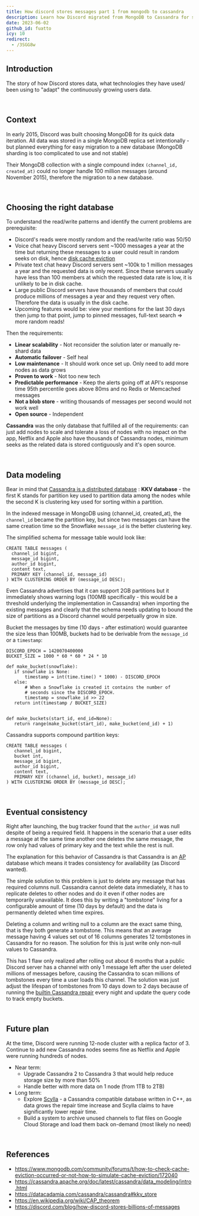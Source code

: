 ```yaml
---
title: How discord stores messages part 1 from mongodb to cassandra
description: Learn how Discord migrated from MongoDB to Cassandra for scalable, low-maintenance data storage, handling billions of messages with predictable performance and eventual consistency.
date: 2023-06-02
github_id: fuatto
icy: 10
redirect:
  - /3SGG8w
---
```


## Introduction

The story of how Discord stores data, what technologies they have used/ been using to "adapt" the continuously growing users data.

<br/>

## Context

In early 2015, Discord was built choosing MongoDB for its quick data iteration. All data was stored in a single MongoDB replica set intentionally - but planned everything for easy migration to a new database (MongoDB sharding is too complicated to use and not stable)

Their MongoDB collection with a single compound index `(channel_id, created_at)` could no longer handle 100 million messages (around November 2015), therefore the migration to a new database.

<br/>

## Choosing the right database

To understand the read/write patterns and identify the current problems are prerequisite:

- Discord's reads were mostly random and the read/write ratio was 50/50
- Voice chat heavy Discord servers sent ~1000 messages a year at the time but returning these messages to a user could result in random seeks on disk, hence [disk cache eviction](https://www.mongodb.com/community/forums/t/how-to-check-cache-eviction-occurred-or-not-how-to-simulate-cache-eviction/172040)
- Private text chat heavy Discord servers sent ~100k to 1 million messages a year and the requested data is only recent. Since these servers usually have less than 100 members at which the requested data rate is low, it is unlikely to be in disk cache.
- Large public Discord servers have thousands of members that could produce millions of messages a year and they request very often. Therefore the data is usually in the disk cache.
- Upcoming features would be: view your mentions for the last 30 days then jump to that point, jump to pinned messages, full-text search => more random reads!

Then the requirements:

- **Linear scalability** - Not reconsider the solution later or manually re-shard data
- **Automatic failover** - Self heal
- **Low maintenance** - It should work once set up. Only need to add more nodes as data grows
- **Proven to work** - Not too new tech
- **Predictable performance** - Keep the alerts going off at API's response time 95th percentile goes above 80ms and no Redis or Memcached messages
- **Not a blob store** - writing thousands of messages per second would not work well
- **Open source** - Independent

**Cassandra** was the only database that fulfilled all of the requirements: can just add nodes to scale and tolerate a loss of nodes with no impact on the app, Netflix and Apple also have thousands of Cassandra nodes, minimum seeks as the related data is stored contiguously and it's open source.

<br/>

## Data modeling

Bear in mind that [Cassandra is a distributed database](https://cassandra.apache.org/doc/latest/cassandra/data_modeling/intro.html) :
**KKV database** - the first K stands for partition key used to partition data among the nodes while the second K is clustering key used for sorting within a partition.

In the indexed message in MongoDB using (channel_id, created_at), the `channel_id` became the partition key, but since two messages can have the same creation time so the Snowflake `message_id` is the better clustering key.

The simplified schema for message table would look like:

```
CREATE TABLE messages (
  channel_id bigint,
  message_id bigint,
  author_id bigint,
  content text,
  PRIMARY KEY (channel_id, message_id)
) WITH CLUSTERING ORDER BY (message_id DESC);
```

Even Cassandra advertises that it can support 2GB partitions but it immediately shows warning logs (100MB specifically - this would be a threshold underlying the implementation in Cassandra) when importing the existing messages and clearly that the schema needs updating to bound the size of partitions as a Discord channel would perpetually grow in size.

Bucket the messages by time (10 days - after estimation) would guarantee the size less than 100MB, buckets had to be derivable from the `message_id` or a `timestamp`:

```
DISCORD_EPOCH = 1420070400000
BUCKET_SIZE = 1000 * 60 * 60 * 24 * 10

def make_bucket(snowflake):
   if snowflake is None:
       timestamp = int(time.time() * 1000) - DISCORD_EPOCH
   else:
       # When a Snowflake is created it contains the number of
       # seconds since the DISCORD_EPOCH.
       timestamp = snowflake_id >> 22
   return int(timestamp / BUCKET_SIZE)


def make_buckets(start_id, end_id=None):
   return range(make_bucket(start_id), make_bucket(end_id) + 1)
```

Cassandra supports compound partition keys:

```
CREATE TABLE messages (
   channel_id bigint,
   bucket int,
   message_id bigint,
   author_id bigint,
   content text,
   PRIMARY KEY ((channel_id, bucket), message_id)
) WITH CLUSTERING ORDER BY (message_id DESC);
```

<br/>

## Eventual consistency

Right after launching, the bug tracker found that the `author_id` was null despite of being a required field. It happens in the scenario that a user edits a message at the same time another one deletes the same message, the row only had values of primary key and the text while the rest is null.

The explanation for this behavior of Cassandra is that Cassandra is an [AP](https://en.wikipedia.org/wiki/CAP_theorem) database which means it trades consistency for availability (as Discord wanted).

The simple solution to this problem is just to delete any message that has required columns null. Cassandra cannot delete data immediately, it has to replicate deletes to other nodes and do it even if other nodes are temporarily unavailable. It does this by writing a "tombstone" living for a configurable amount of time (10 days by default) and the data is permanently deleted when time expires.

Deleting a column and writing null to a column are the exact same thing, that is they both generate a tombstone. This means that an average message having 4 values set out of 16 columns generates 12 tombstones in Cassandra for no reason. The solution for this is just write only non-null values to Cassandra.

This has 1 flaw only realized after rolling out about 6 months that a public Discord server has a channel with only 1 message left after the user deleted millions of messages before, causing the Cassandra to scan millions of tombstones every time a user loads this channel. The solution was just adjust the lifespan of tombstones from 10 days down to 2 days because of running the [builtin Cassandra repair](https://docs.datastax.com/en/archived/cassandra/2.1/cassandra/tools/toolsRepair.html#toolsRepair__description) every night and update the query code to track empty buckets.

<br/>

## Future plan

At the time, Discord were running 12-node cluster with a replica factor of 3. Continue to add new Cassandra nodes seems fine as Netflix and Apple were running hundreds of nodes.

- Near term:
  - Upgrade Cassandra 2 to Cassandra 3 that would help reduce storage size by more than 50%
  - Handle better with more data on 1 node (from 1TB to 2TB)
- Long term:
  - Explore [Scylla](https://www.scylladb.com/) - a Cassandra compatible database written in C++, as data grows the repair time increase and Scylla claims to have significantly lower repair time.
  - Build a system to archive unused channels to flat files on Google Cloud Storage and load them back on-demand (most likely no need)

<br/>

## References

- https://www.mongodb.com/community/forums/t/how-to-check-cache-eviction-occurred-or-not-how-to-simulate-cache-eviction/172040
- https://cassandra.apache.org/doc/latest/cassandra/data_modeling/intro.html
- https://datacadamia.com/cassandra/cassandra#kkv_store
- https://en.wikipedia.org/wiki/CAP_theorem
- https://discord.com/blog/how-discord-stores-billions-of-messages
